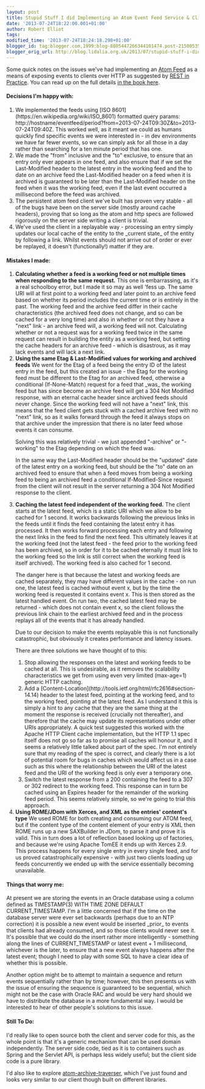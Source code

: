 ```yaml
---
layout: post
title: Stupid Stuff I did Implementing an Atom Event Feed Service & Client
date: '2013-07-24T18:22:00.001+01:00'
author: Robert Elliot
tags: 
modified_time: '2013-07-24T18:24:18.298+01:00'
blogger_id: tag:blogger.com,1999:blog-8805447266344101474.post-2150053529937798921
blogger_orig_url: http://blog.lidalia.org.uk/2013/07/stupid-stuff-i-did-implementing-atom.html
---
```


Some quick notes on the issues we've had implementing an [Atom Feed](http://tools.ietf.org/html/rfc4287) as a means of exposing events to clients over HTTP as suggested by [REST in Practice](http://restinpractice.com/book/). You can read up on the full details [in the book here](http://answers.oreilly.com/topic/2153-rest-in-practice-how-to-use-atom-for-event-driven-systems/).
<h4>Decisions I'm happy with:</h4><ol><li>We implemented the feeds using [ISO 8601](https://en.wikipedia.org/wiki/ISO_8601) formatted query params: http://hostname/eventfeed/period?from=2013-07-24T09:30Z&amp;to=2013-07-24T09:40Z. This worked well, as it meant we could as humans quickly find specific events we were interested in - in dev environments we have far fewer events, so we can simply ask for all those in a day rather than searching for a ten minute period that has one.</li><li>We made the "from" inclusive and the "to" exclusive, to ensure that an entry only ever appears in one feed, and also ensure that if we set the Last-Modified header to the latest entry in the working feed and the to date on an archive feed the Last-Modified header on a feed when it is archived is guaranteed to be later than the Last-Modified header on the feed when it was the working feed, even if the last event occurred a millisecond before the feed was archived.</li><li>The persistent atom feed client we've built has proven very stable - all of the bugs have been on the server side (mostly around cache headers), proving that so long as the atom and http specs are followed rigorously on the server side writing a client is trivial.</li><li>We've used the client in a replayable way - processing an entry simply updates our local cache of the entity to the _current state_ of the entity by following a link. Whilst events should not arrive out of order or ever be replayed, it doesn't (functionally!) matter if they are.</li></ol>
<h4>Mistakes I made:</h4><ol><li><b>Calculating whether a feed is a working feed or not multiple times when responding to the same request.</b>
This one is embarrassing, as it's a real schoolboy error, but I made it so may as well 'fess up. The same URI will at first point to a working feed and later point to an archive feed based on whether its period includes the current time or is entirely in the past. The working feed and the archive feed differ in their cache characteristics (the archived feed does not change, and so can be cached for a very long time) and also in whether or not they have a "next" link - an archive feed will, a working feed will not. Calculating whether or not a request was for a working feed twice in the same request can result in building the entity as a working feed, but setting the cache headers for an archive feed - which is disastrous, as it may lack events and will lack a next link.
</li><li><b>Using the same Etag &amp; Last-Modified values for working and archived feeds</b>
We went for the Etag of a feed being the entry ID of the latest entry in the feed, but this created an issue - the Etag for the working feed must be different to the Etag for an archived feed, otherwise a conditional (If-None-Match) request for a feed that _was_ the working feed but has since become an archive feed will get a 304 Not Modified response, with an eternal cache header since archived feeds should never change. Since the working feed will not have a "next" link, this means that the feed client gets stuck with a cached archive feed with no "next" link, so as it walks forward through the feed it always stops on that archive under the impression that there is no later feed whose events it can consume.

Solving this was relatively trivial - we just appended "-archive" or "-working" to the Etag depending on which the feed was.

In the same way the Last-Modified header should be the "updated" date of the latest entry on a working feed, but should be the "to" date on an archived feed to ensure that when a feed moves from being a working feed to being an archived feed a conditional If-Modified-Since request from the client will not result in the server returning a 304 Not Modified response to the client.</li><li><b>Caching the latest feed independent of the working feed.</b>
The client starts at the latest feed, which is a static URI which we allow to be cached for 1 second. It works backwards following the previous links in the feeds until it finds the feed containing the latest entry it has processed. It then works forward processing each entry and following the next links in the feed to find the next feed. This ultimately leaves it at the working feed (not the latest feed - the feed prior to the working feed has been archived, so in order for it to be cached eternally it must link to the working feed so the link is still correct when the working feed is itself archived). The working feed is also cached for 1 second.

The danger here is that because the latest and working feeds are cached separately, they may have different values in the cache - on run one, the latest feed is cached without event x, but by the time the working feed is requested it contains event x. This is then stored as the latest handled event. On run two, the cached latest feed may be returned - which does not contain event x, so the client follows the previous link chain to the earliest archived feed and in the process replays all of the events that it has already handled.

Due to our decision to make the events replayable this is not functionally catastrophic, but obviously it creates performance and latency issues.

There are three solutions we have thought of to this:
<ol><li>Stop allowing the responses on the latest and working feeds to be cached at all. This is undesirable, as it removes the scalability characteristics we get from using even very limited (max-age=1) generic HTTP caching.</li><li>Add a [Content-Location](http://tools.ietf.org/html/rfc2616#section-14.14) header to the latest feed, pointing at the working feed, and to the working feed, pointing at the latest feed. As I understand it this is simply a hint to any cache that they are the same thing at the moment the response is received (crucially not thereafter), and therefore that the cache may update its representations under other URIs appropriately. A quick test suggested this worked with the Apache HTTP Client cache implementation, but the HTTP 1.1 spec itself does not go so far as to promise all caches will honour it, and it seems a relatively little talked about part of the spec. I'm not entirely sure that my reading of the spec is correct, and clearly there is a lot of potential room for bugs in caches which would affect us in a case such as this where the relationship between the URI of the latest feed and the URI of the working feed is only ever a temporary one.</li><li>Switch the latest response from a 200 containing the feed to a 307 or 302 redirect to the working feed. This response can in turn be cached using an Expires header for the remainder of the working feed period. This seems relatively simple, so we're going to trial this approach.</li></ol></li><li><b>Using ROME/JDom with Xerces, and XML as the entries' content's type</b>
We used ROME for both creating and consuming our ATOM feed, but if the content type of the content element of your entry is XML then ROME runs up a new SAXBuilder in JDom, to parse it and prove it is valid. This in turn does a lot of reflection based looking up of factories, and because we're using Apache TomEE it ends up with Xerces 2.9. This process happens for every single entry in every single feed, and for us proved catastrophically expensive - with just two clients loading up feeds concurrently we ended up with the service essentially becoming unavailable.</li></ol>
<h4>Things that worry me:</h4>At present we are storing the events in an Oracle database using a column defined as TIMESTAMP(3) WITH TIME ZONE DEFAULT CURRENT_TIMESTAMP. I'm a little concerned that if the time on the database server were ever set backwards (perhaps due to an NTP correction) it is possible a new event would be inserted _prior_ to events that clients had already consumed, and so those clients would never see it. It's possible that we could do the insert rather more intelligently - something along the lines of CURRENT_TIMESTAMP or latest event + 1 millisecond, whichever is the later, to ensure that a new event always happens after the latest event; though I need to play with some SQL to have a clear idea of whether this is possible.

Another option might be to attempt to maintain a sequence and return events sequentially rather than by time; however, this then presents us with the issue of ensuring the sequence is guaranteed to be sequential, which might not be the case with Oracle RAC and would be very hard should we have to distribute the database in a more fundamental way. I would be interested to hear of other people's solutions to this issue.
<h4>Still To Do:</h4>I'd really like to open source both the client and server code for this, as the whole point is that it's a generic mechanism that can be used domain independently. The server side code, tied as it is to containers such as Spring and the Servlet API, is perhaps less widely useful; but the client side code is a pure library.

I'd also like to explore [atom-archive-traverser](https://github.com/plasma147/atom-archive-traverser), which I've just found and looks very similar to our client though built on different libraries.

